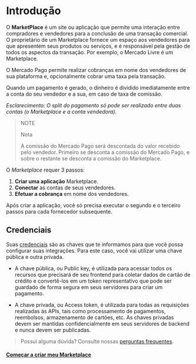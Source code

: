 # Introdução

O **MarketPlace** é um site ou aplicação que permite uma interação entre compradores e vendedores para a conclusão de uma transação comercial. O proprietário de um Marketplace fornece um espaço aos vendedores para que apresentem seus produtos ou serviços, e é responsável pela gestão de todos os aspectos da transação. Por exemplo, o Mercado Livre é um Marketplace.

O Mercado Pago permite realizar cobranças em nome dos vendedores de sua plataforma e, opcionalmente cobrar uma taxa pela transação.

Quando um pagamento é gerado, o dinheiro é dividido imediatamente entre a conta do seu vendedor e a sua, em caso de taxa de comissão.

_Esclarecimento: O split do pagamento só pode ser realizado entre duas contas (o Marketplace e a conta vendedora)._

> NOTE
>
> Nota
>
>A comissão do Mercado Pago será descontada do valor recebido pelo vendedor.
>Primeiro se desconta a comissão do Mercado Pago, e sobre o restante se desconta a comissão do Marketplace.

O _Marketplace_ requer 3 passos:

1. **Criar uma aplicação** Marketplace.
2. **Conectar** as contas de seus vendedores.
3. **Efetuar a cobrança** em nome dos vendedores.

Após criar a aplicação, você só precisa executar o segundo e o terceiro passos para cada fornecedor subsequente.

## Credenciais

Suas [credenciais]([FAKER][CREDENTIALS][URL]) são as chaves que te informamos para que você possa configurar suas integrações. Para este caso, você vai utilizar uma chave pública e outra privada.

* A chave pública, ou Public key, é utilizada para acessar todos os recursos que precisará de seu frontend para coletar dados de cartão de crédito e convertê-los em um token
representativo que pode ser guardado de forma segura em seus servidores para criar um pagamento.

* A chave privada, ou Access token, é utilizada para todas as requisições realizadas às APIs, tais como processamento de pagamentos, reembolsos, armazenamento de cartões, etc. As chaves privadas devem ser mantidas confidencialmente em seus servidores de backend e nunca devem ser publicadas.

> Possui alguma dúvida? Consulte nossas [perguntas frequentes](https://www.mercadopago[FAKER][URL][DOMAIN]/developers/pt/guides/resources/faqs/credentials/).


#### [Começar a criar meu Marketplace](https://www.mercadopago[FAKER][URL][DOMAIN]/developers/pt/guides/online-payments/marketplace/checkout-pro/create-marketplace)
